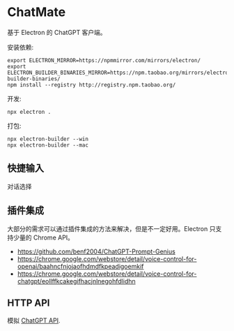 # ChatMate

基于 Electron 的 ChatGPT 客户端。


安装依赖:

```
export ELECTRON_MIRROR=https://npmmirror.com/mirrors/electron/
export ELECTRON_BUILDER_BINARIES_MIRROR=https://npm.taobao.org/mirrors/electron-builder-binaries/
npm install --registry http://registry.npm.taobao.org/
```

开发:
```
npx electron .
```

打包:
```
npx electron-builder --win
npx electron-builder --mac
```

## 快捷输入

对话选择

## 插件集成

大部分的需求可以通过插件集成的方法来解决，但是不一定好用。Electron 只支持少量的 Chrome API。

- https://github.com/benf2004/ChatGPT-Prompt-Genius
- https://chrome.google.com/webstore/detail/voice-control-for-openai/baahncfnjojaofhdmdfkpeadigoemkif
- https://chrome.google.com/webstore/detail/voice-control-for-chatgpt/eollffkcakegifhacjnlnegohfdlidhn

## HTTP API

模拟 [ChatGPT API](https://platform.openai.com/docs/api-reference/chat/create).

